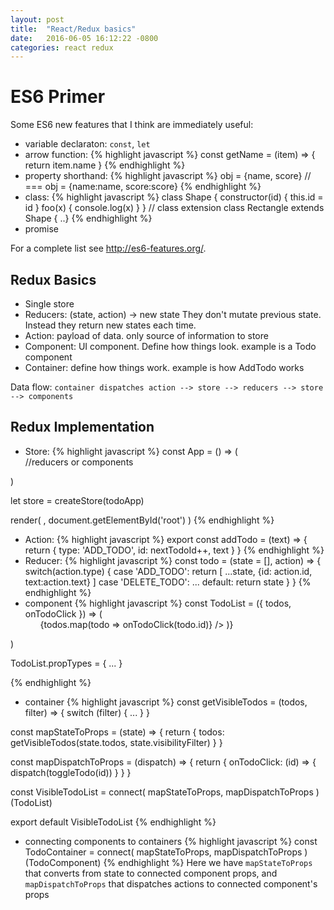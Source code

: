 ```yaml
---
layout: post
title:  "React/Redux basics"
date:   2016-06-05 16:12:22 -0800
categories: react redux
---
```


# ES6 Primer
Some ES6 new features that I think are immediately useful:

 - variable declaraton: `const`, `let`
 - arrow function:
{% highlight javascript %}
    const getName = (item) => { return item.name } 
{% endhighlight %}
 - property shorthand:
{% highlight javascript %}
    obj = {name, score} // === obj = {name:name, score:score}
{% endhighlight %}
 - class:
{% highlight javascript %}
class Shape {
    constructor(id) {
        this.id = id
    }
    foo(x) {
        console.log(x)
    }
}
// class extension
class Rectangle extends Shape { ..}
{% endhighlight %}
 - promise

For a complete list see <http://es6-features.org/>.

## Redux Basics
- Single store
- Reducers: (state, action) -> new state They don't mutate previous state. Instead they return new states each time.
- Action: payload of data. only source of information to store
- Component: UI component. Define how things look. example is a Todo component
- Container: define how things work. example is how AddTodo works

Data flow:
`container dispatches action --> store --> reducers --> store --> components`

## Redux Implementation
- Store:
{% highlight javascript %}
const App = () => (
  <div>
    //reducers or components
    <AddTodo />
    <Footer />
  </div>
)

let store = createStore(todoApp)

render(
  <Provider store={store}>
    <App />
  </Provider>,
  document.getElementById('root')
)
{% endhighlight %}
- Action:
{% highlight javascript %}
export const addTodo = (text) => {
  return {
    type: 'ADD_TODO',
    id: nextTodoId++,
    text
  }
}
{% endhighlight %}
- Reducer:
{% highlight javascript %}
const todo = (state = [], action) => {
    switch(action.type) {
        case 'ADD_TODO':
            return [
                ...state,
                {id: action.id, text:action.text}
            ]
        case 'DELETE_TODO':
            ...
        default:
            return state
    }
}
{% endhighlight %}
- component
{% highlight javascript %}
const TodoList = ({ todos, onTodoClick }) => (
  <ul>
    {todos.map(todo =>
      <Todo
        key={todo.id}
        {...todo}
        onClick={() => onTodoClick(todo.id)}
      />
    )}
  </ul>
)

TodoList.propTypes = {
    ...
}

{% endhighlight %}
- container
{% highlight javascript %}
const getVisibleTodos = (todos, filter) => {
  switch (filter) {
    ...
  }
}

const mapStateToProps = (state) => {
  return {
    todos: getVisibleTodos(state.todos, state.visibilityFilter)
  }
}

const mapDispatchToProps = (dispatch) => {
  return {
    onTodoClick: (id) => {
      dispatch(toggleTodo(id))
    }
  }
}

const VisibleTodoList = connect(
  mapStateToProps,
  mapDispatchToProps
)(TodoList)

export default VisibleTodoList
{% endhighlight %}
- connecting components to containers 
{% highlight javascript %}
const TodoContainer = connect(
    mapStateToProps,
    mapDispatchToProps
)(TodoComponent)
{% endhighlight %}
Here we have `mapStateToProps` that converts from state to connected component props, and `mapDispatchToProps` that dispatches actions to connected component's props

